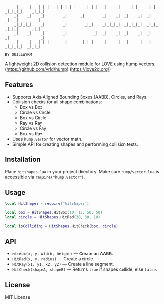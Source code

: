 ```
    _|    _|  _|_|_|  _|_|_|_|_|    _|_|_|  _|    _|    _|_|    _|_|_|    _|_|_|_|    _|_|_|
    _|    _|    _|        _|      _|        _|    _|  _|    _|  _|    _|  _|        _|
    _|_|_|_|    _|        _|        _|_|    _|_|_|_|  _|_|_|_|  _|_|_|    _|_|_|      _|_|
    _|    _|    _|        _|            _|  _|    _|  _|    _|  _|        _|              _|
    _|    _|  _|_|_|      _|      _|_|_|    _|    _|  _|    _|  _|        _|_|_|_|  _|_|_|
                                                                                BY QUILLWYRM
```

A lightweight 2D collision detection module for LÖVE using hump vectors. (https://github.com/vrld/hump) (https://love2d.org/)

## Features

- Supports Axis-Aligned Bounding Boxes (AABB), Circles, and Rays.
- Collision checks for all shape combinations:
  - Box vs Box
  - Circle vs Circle
  - Box vs Circle
  - Ray vs Ray
  - Circle vs Ray
  - Box vs Ray
- Uses `hump.vector` for vector math.
- Simple API for creating shapes and performing collision tests.

## Installation

Place `hitshapes.lua` in your project directory. Make sure `hump/vector.lua` is accessible via `require("hump.vector")`.

## Usage

```lua
local HitShapes = require("hitshapes")

local box = HitShapes.HitBox(10, 10, 50, 50)
local circle = HitShapes.HitRad(30, 30, 10)

local isColliding = HitShapes.HitCheck(box, circle)
```

## API

- `HitBox(x, y, width, height)` — Create an AABB.
- `HitRad(x, y, radius)` — Create a circle.
- `HitRay(x1, y1, x2, y2)` — Create a line segment.
- `HitCheck(shapeA, shapeB)` — Returns `true` if shapes collide, else `false`.

## License

MIT License
